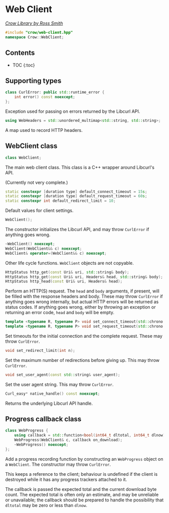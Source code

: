 # Web Client

_[Crow Library by Ross Smith](index.html)_

```c++
#include "crow/web-client.hpp"
namespace Crow::WebClient;
```

## Contents

* TOC
{:toc}

## Supporting types

```c++
class CurlError: public std::runtime_error {
    int error() const noexcept;
};
```

Exception used for passing on errors returned by the Libcurl API.

```c++
using WebHeaders = std::unordered_multimap<std::string, std::string>;
```

A map used to record HTTP headers.

## WebClient class

```c++
class WebClient;
```

The main web client class. This class is a C++ wrapper around Libcurl's API.

(Currently not very complete.)

```c++
static constexpr [duration type] default_connect_timeout = 15s;
static constexpr [duration type] default_request_timeout = 60s;
static constexpr int default_redirect_limit = 10;
```

Default values for client settings.

```c++
WebClient();
```

The constructor initializes the Libcurl API, and may throw `CurlError` if
anything goes wrong.

```c++
~WebClient() noexcept;
WebClient(WebClient&& c) noexcept;
WebClient& operator=(WebClient&& c) noexcept;
```

Other life cycle functions. `WebClient` objects are not copyable.

```c++
HttpStatus http_get(const Uri& uri, std::string& body);
HttpStatus http_get(const Uri& uri, Headers& head, std::string& body);
HttpStatus http_head(const Uri& uri, Headers& head);
```

Perform an HTTP(S) request. The `head` and `body` arguments, if present, will
be filled with the response headers and body. These may throw `CurlError` if
anything goes wrong internally, but actual HTTP errors will be returned as
status codes. If anything goes wrong, either by throwing an exception or
returning an error code, `head` and `body` will be empty.

```c++
template <typename R, typename P> void set_connect_timeout(std::chrono::duration<R, P> t);
template <typename R, typename P> void set_request_timeout(std::chrono::duration<R, P> t);
```

Set timeouts for the initial connection and the complete request. These may
throw `CurlError`.

```c++
void set_redirect_limit(int n);
```

Set the maximum number of redirections before giving up. This may throw
`CurlError`.

```c++
void set_user_agent(const std::string& user_agent);
```

Set the user agent string. This may throw `CurlError`.

```c++
Curl_easy* native_handle() const noexcept;
```

Returns the underlying Libcurl API handle.

## Progress callback class

```c++
class WebProgress {
    using callback = std::function<bool(int64_t dltotal, int64_t dlnow)>;
    WebProgress(WebClient& c, callback on_download);
    ~WebProgress() noexcept;
};
```

Add a progress recording function by constructing an `WebProgress` object on a
`WebClient`. The constructor may throw `CurlError`.

This keeps a reference to the client; behaviour is undefined if the client is
destroyed while it has any progress trackers attached to it.

The callback is passed the expected total and the current download byte count.
The expected total is often only an estimate, and may be unreliable or
unavailable; the callback should be prepared to handle the possibility that
`dltotal` may be zero or less than `dlnow`.
